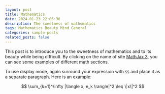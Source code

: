 ```yaml
---
layout: post
title: Mathematics
date: 2024-01-23 22:05:30
description: The sweetness of mathematics
tags: Mathematics Beauty Mind General
categories: sample-posts
related_posts: false
---
```

This post is to introduce you to the sweetness of mathematics and to its beauty while being difficult.
By clicking on the name of site [MathJax 3](https://www.mathjax.org/), you can see some examples of different math sections.


To use display mode, again surround your expression with `$$` and place it as a separate paragraph. Here is an example:

$$
\sum_{k=1}^\infty |\langle x, e_k \rangle|^2 \leq \|x\|^2
$$
